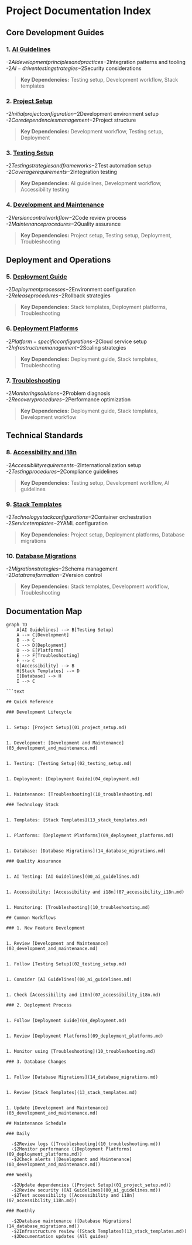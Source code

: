 
# Project Documentation Index

## Core Development Guides

### 1. [AI Guidelines](00_ai_guidelines.md)

  -$2AI development principles and practices
  -$2Integration patterns and tooling
  -$2AI-driven testing strategies
  -$2Security considerations

> **Key Dependencies:** Testing setup, Development workflow, Stack templates

### 2. [Project Setup](01_project_setup.md)

  -$2Initial project configuration
  -$2Development environment setup
  -$2Core dependencies management
  -$2Project structure

> **Key Dependencies:** Development workflow, Testing setup, Deployment

### 3. [Testing Setup](02_testing_setup.md)

  -$2Testing strategies and frameworks
  -$2Test automation setup
  -$2Coverage requirements
  -$2Integration testing

> **Key Dependencies:** AI guidelines, Development workflow, Accessibility testing

### 4. [Development and Maintenance](03_development_and_maintenance.md)

  -$2Version control workflow
  -$2Code review process
  -$2Maintenance procedures
  -$2Quality assurance

> **Key Dependencies:** Project setup, Testing setup, Deployment, Troubleshooting

## Deployment and Operations

### 5. [Deployment Guide](04_deployment.md)

  -$2Deployment processes
  -$2Environment configuration
  -$2Release procedures
  -$2Rollback strategies

> **Key Dependencies:** Stack templates, Deployment platforms, Troubleshooting

### 6. [Deployment Platforms](09_deployment_platforms.md)

  -$2Platform-specific configurations
  -$2Cloud service setup
  -$2Infrastructure management
  -$2Scaling strategies

> **Key Dependencies:** Deployment guide, Stack templates, Troubleshooting

### 7. [Troubleshooting](10_troubleshooting.md)

  -$2Monitoring solutions
  -$2Problem diagnosis
  -$2Recovery procedures
  -$2Performance optimization

> **Key Dependencies:** Deployment guide, Stack templates, Development workflow

## Technical Standards

### 8. [Accessibility and i18n](07_accessibility_i18n.md)

  -$2Accessibility requirements
  -$2Internationalization setup
  -$2Testing procedures
  -$2Compliance guidelines

> **Key Dependencies:** Testing setup, Development workflow, AI guidelines

### 9. [Stack Templates](13_stack_templates.md)

  -$2Technology stack configurations
  -$2Container orchestration
  -$2Service templates
  -$2YAML configuration

> **Key Dependencies:** Project setup, Deployment platforms, Database migrations

### 10. [Database Migrations](14_database_migrations.md)

  -$2Migration strategies
  -$2Schema management
  -$2Data transformation
  -$2Version control

> **Key Dependencies:** Stack templates, Development workflow, Troubleshooting

## Documentation Map

```mermaid
graph TD
    A[AI Guidelines] --> B[Testing Setup]
    A --> C[Development]
    B --> C
    C --> D[Deployment]
    D --> E[Platforms]
    E --> F[Troubleshooting]
    F --> C
    G[Accessibility] --> B
    H[Stack Templates] --> D
    I[Database] --> H
    I --> C

```text

## Quick Reference

### Development Lifecycle


1. Setup: [Project Setup](01_project_setup.md)


1. Development: [Development and Maintenance](03_development_and_maintenance.md)


1. Testing: [Testing Setup](02_testing_setup.md)


1. Deployment: [Deployment Guide](04_deployment.md)


1. Maintenance: [Troubleshooting](10_troubleshooting.md)

### Technology Stack


1. Templates: [Stack Templates](13_stack_templates.md)


1. Platforms: [Deployment Platforms](09_deployment_platforms.md)


1. Database: [Database Migrations](14_database_migrations.md)

### Quality Assurance


1. AI Testing: [AI Guidelines](00_ai_guidelines.md)


1. Accessibility: [Accessibility and i18n](07_accessibility_i18n.md)


1. Monitoring: [Troubleshooting](10_troubleshooting.md)

## Common Workflows

### 1. New Feature Development


1. Review [Development and Maintenance](03_development_and_maintenance.md)


1. Follow [Testing Setup](02_testing_setup.md)


1. Consider [AI Guidelines](00_ai_guidelines.md)


1. Check [Accessibility and i18n](07_accessibility_i18n.md)

### 2. Deployment Process


1. Follow [Deployment Guide](04_deployment.md)


1. Review [Deployment Platforms](09_deployment_platforms.md)


1. Monitor using [Troubleshooting](10_troubleshooting.md)

### 3. Database Changes


1. Follow [Database Migrations](14_database_migrations.md)


1. Review [Stack Templates](13_stack_templates.md)


1. Update [Development and Maintenance](03_development_and_maintenance.md)

## Maintenance Schedule

### Daily

  -$2Review logs ([Troubleshooting](10_troubleshooting.md))
  -$2Monitor performance ([Deployment Platforms](09_deployment_platforms.md))
  -$2Check alerts ([Development and Maintenance](03_development_and_maintenance.md))

### Weekly

  -$2Update dependencies ([Project Setup](01_project_setup.md))
  -$2Review security ([AI Guidelines](00_ai_guidelines.md))
  -$2Test accessibility ([Accessibility and i18n](07_accessibility_i18n.md))

### Monthly

  -$2Database maintenance ([Database Migrations](14_database_migrations.md))
  -$2Infrastructure review ([Stack Templates](13_stack_templates.md))
  -$2Documentation updates (All guides)
